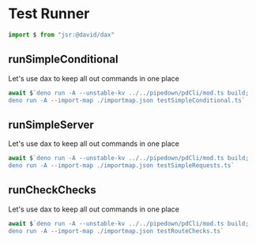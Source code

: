 # Test Runner

```ts
import $ from "jsr:@david/dax"
```

## runSimpleConditional
Let's use dax to keep all out commands in one place
```ts
await $`deno run -A --unstable-kv ../../pipedown/pdCli/mod.ts build;
deno run -A --import-map ./importmap.json testSimpleConditional.ts`
```

## runSimpleServer
Let's use dax to keep all out commands in one place
```ts
await $`deno run -A --unstable-kv ../../pipedown/pdCli/mod.ts build;
deno run -A --import-map ./importmap.json testSimpleRequests.ts`
```

## runCheckChecks
Let's use dax to keep all out commands in one place
```ts
await $`deno run -A --unstable-kv ../../pipedown/pdCli/mod.ts build;
deno run -A --import-map ./importmap.json testRouteChecks.ts`
```
